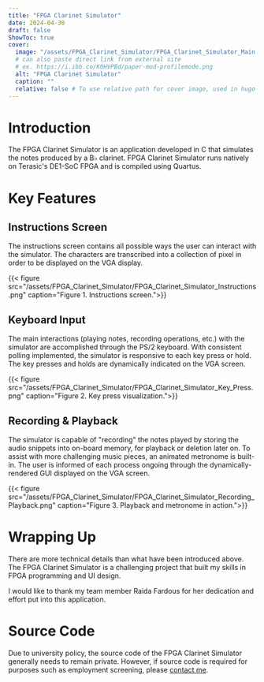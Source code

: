 ```yaml
---
title: "FPGA Clarinet Simulator"
date: 2024-04-30
draft: false
ShowToc: true
cover:
  image: "/assets/FPGA_Clarinet_Simulator/FPGA_Clarinet_Simulator_Main.png"
  # can also paste direct link from external site
  # ex. https://i.ibb.co/K0HVPBd/paper-mod-profilemode.png
  alt: "FPGA Clarinet Simulator"
  caption: ""
  relative: false # To use relative path for cover image, used in hugo Page-bundles
---
```


# Introduction
The FPGA Clarinet Simulator is an application developed in C that simulates the notes produced by a B♭ clarinet. FPGA Clarinet Simulator runs natively on Terasic's DE1-SoC FPGA and is compiled using Quartus.

# Key Features
## Instructions Screen
The instructions screen contains all possible ways the user can interact with the simulator. The characters are transcribed into a collection of pixel in order to be displayed on the VGA display.

{{< figure src="/assets/FPGA_Clarinet_Simulator/FPGA_Clarinet_Simulator_Instructions.png" caption="Figure 1. Instructions screen.">}}

## Keyboard Input
The main interactions (playing notes, recording operations, etc.) with the simulator are accomplished through the PS/2 keyboard. With consistent polling implemented, the simulator is responsive to each key press or hold. The key presses and holds are dynamically indicated on the VGA screen.

{{< figure src="/assets/FPGA_Clarinet_Simulator/FPGA_Clarinet_Simulator_Key_Press.png" caption="Figure 2. Key press visualization.">}}

## Recording & Playback
The simulator is capable of "recording" the notes played by storing the audio snippets into on-board memory, for playback or deletion later on. To assist with more challenging music pieces, an animated metronome is built-in. The user is informed of each process ongoing through the dynamically-rendered GUI displayed on the VGA screen.

{{< figure src="/assets/FPGA_Clarinet_Simulator/FPGA_Clarinet_Simulator_Recording_Playback.png" caption="Figure 3. Playback and metronome in action.">}}

# Wrapping Up
There are more technical details than what have been introduced above. The FPGA Clarinet Simulator is a challenging project that built my skills in FPGA programming and UI design.

I would like to thank my team member Raida Fardous for her dedication and effort put into this application.

# Source Code
Due to university policy, the source code of the FPGA Clarinet Simulator generally needs to remain private. However, if source code is required for purposes such as employment screening, please [contact me](/).